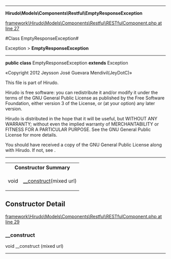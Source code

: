

- - -

**Hirudo\Models\Components\Restful\EmptyResponseException**


<a href="https://github.com/JeyDotC/Hirudo/blob/make-composer-compatible/framework/Hirudo/Models/Components/Restful/RESTfulComponent.php#L27" target='_blank'>framework\Hirudo\Models\Components\Restful\RESTfulComponent.php at line 27</a>

#Class EmptyResponseException#

Exception &gt; **EmptyResponseException**




- - -

<p><strong>public  class</strong> <span>EmptyResponseException</span>
<strong>extends</strong> Exception

</p>

<div class="comment" id="overview_description"><p>«Copyright 2012 Jeysson José Guevara Mendivil(JeyDotC)»</p><p>This file is part of Hirudo.</p><p>Hirudo is free software: you can redistribute it and/or modify
it under the terms of the GNU General Public License as published by
the Free Software Foundation, either version 3 of the License, or
(at your option) any later version.</p><p>Hirudo is distributed in the hope that it will be useful,
but WITHOUT ANY WARRANTY; without even the implied warranty of
MERCHANTABILITY or FITNESS FOR A PARTICULAR PURPOSE.  See the
GNU General Public License for more details.</p><p>You should have received a copy of the GNU General Public License
along with Hirudo.  If not, see <http://www.gnu.org/licenses/>.</p></div>



<hr />

<table id="summary_constructor">
<tr><th colspan="2">Constructor Summary</th></tr>
<tr>
<td><span class='k'></span> <span class='nx'>void</span></td>
<td class="description"><p class="name"><a href="#__construct">__construct</a>(mixed url)</p></td>
</tr>
</table>

<h2>Constructor Detail</h2>


<a href="https://github.com/JeyDotC/Hirudo/blob/make-composer-compatible/framework/Hirudo/Models/Components/Restful/RESTfulComponent.php#L29" target='_blank'>framework\Hirudo\Models\Components\Restful\RESTfulComponent.php at line 29</a>

<h3 id="__construct">__construct</h3>
<span class='k'></span> <span class='nx'>void</span> <span class='nf'>__construct</span> (mixed url)

<div class="details">

</div>

- - -

